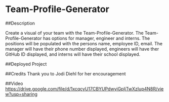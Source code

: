 # Team-Profile-Generator

##Description

Create a visual of your team with the Team-Profile-Generator. The Team-Profile-Generator has options for manager, engineer and interns. The positions will be populated with the persons name, employee ID, email. The manager will have their phone number displayed, engineers will have ther GitHub ID displayed, and interns will have their school displayed.

##Deployed Project

##Credits
Thank you to Jodi Diehl for her encouragement

##Video
https://drive.google.com/file/d/1xcqcyU17CBYUPdwyiGpljTwXzIup4N8R/view?usp=sharing
